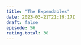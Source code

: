 ```yaml
---
title: "The Expendables"
date: 2023-03-21T21:19:17Z
draft: false
episode: 56
rating.total: 38
---
```


